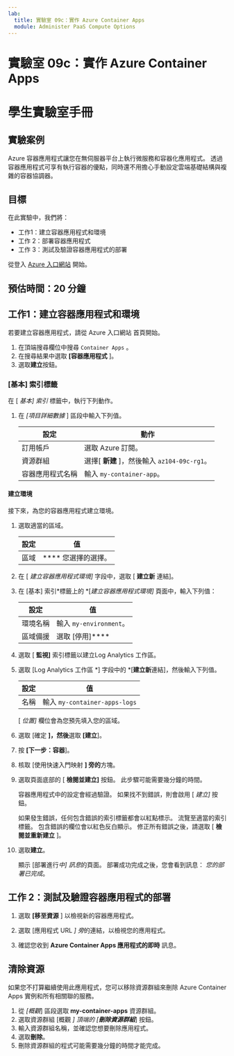 ```yaml
---
lab:
  title: 實驗室 09c：實作 Azure Container Apps
  module: Administer PaaS Compute Options
---
```


# 實驗室 09c：實作 Azure Container Apps
# 學生實驗室手冊

## 實驗案例
Azure 容器應用程式讓您在無伺服器平台上執行微服務和容器化應用程式。 透過容器應用程式可享有執行容器的優點，同時還不用擔心手動設定雲端基礎結構與複雜的容器協調器。

## 目標

在此實驗中，我們將：
- 工作1：建立容器應用程式和環境
- 工作 2：部署容器應用程式
- 工作 3：測試及驗證容器應用程式的部署

從登入 [Azure 入口網站](https://portal.azure.com) 開始。

## 預估時間：20 分鐘

## 工作1：建立容器應用程式和環境

若要建立容器應用程式，請從 Azure 入口網站 首頁開始。

1. 在頂端搜尋欄位中搜尋 `Container Apps` 。
1. 在搜尋結果中選取 **[容器應用程式** ]。
1. 選取**建立**按鈕。

### [基本] 索引標籤

在 [ *基本] 索引* 標籤中，執行下列動作。

1. 在 *[項目詳細數據* ] 區段中輸入下列值。

    | 設定 | 動作 |
    |---|---|
    | 訂用帳戶 | 選取 Azure 訂閱。 |
    | 資源群組 | 選擇[ **新建** ]，然後輸入 `az104-09c-rg1`。 |
    | 容器應用程式名稱 |  輸入 `my-container-app`。 |

#### 建立環境

接下來，為您的容器應用程式建立環境。

1. 選取適當的區域。

    | 設定 | 值 |
    |--|--|
    | 區域 | **** 您選擇的選擇。 |

1. 在 [ *建立容器應用程式環境]* 字段中，選取 [ **建立新** 連結]。
1. 在 [基本] 索引*標籤上的 *[*建立容器應用程式環境]* 頁面中，輸入下列值：

    | 設定 | 值 |
    |--|--|
    | 環境名稱 | 輸入 `my-environment`。 |
    | 區域備援 | 選取 [停用]**** |

1. 選取 [ **監視]** 索引標籤以建立Log Analytics 工作區。
1. 選取 [Log Analytics 工作區 *] 字段中的 *[**建立新**連結]，然後輸入下列值。

    | 設定 | 值 |
    |--|--|
    | 名稱 | 輸入 `my-container-apps-logs` |
  
    [ *位置]* 欄位會為您預先填入您的區域。

1. 選取 [確定 **]，然後**選取 **[建立**]。 

1. 按 **[下一步：容器**]。

1. 核取 [使用快速入門映射 **] 旁的**方塊。

1. 選取頁面底部的 [ **檢閱並建立]** 按鈕。 此步驟可能需要幾分鐘的時間。 

    容器應用程式中的設定會經過驗證。 如果找不到錯誤，則會啟用 [ *建立]* 按鈕。  

    如果發生錯誤，任何包含錯誤的索引標籤都會以紅點標示。  流覽至適當的索引標籤。 包含錯誤的欄位會以紅色反白顯示。  修正所有錯誤之後，請選取 [ **檢閱並重新建立** ]。

1. 選取**建立**。

    顯示 [部署進行*中] 訊息*的頁面。  部署成功完成之後，您會看到訊息： *您的部署已完成*。
   
## 工作 2：測試及驗證容器應用程式的部署

1. 選取 **[移至資源** ] 以檢視新的容器應用程式。

1. 選取 [應用程式 URL *] 旁*的連結，以檢視您的應用程式。

1. 確認您收到 **Azure Container Apps 應用程式的即時** 訊息。

## 清除資源

如果您不打算繼續使用此應用程式，您可以移除資源群組來刪除 Azure Container Apps 實例和所有相關聯的服務。

1. 從 *[概觀*] 區段選取 **my-container-apps** 資源群組。
1. 選取資源群組 [概觀 *] 頂端的 [**刪除資源群組***] 按鈕。
1. 輸入資源群組名稱，並確認您想要刪除應用程式。 
1. 選取**刪除**。
1. 刪除資源群組的程式可能需要幾分鐘的時間才能完成。
